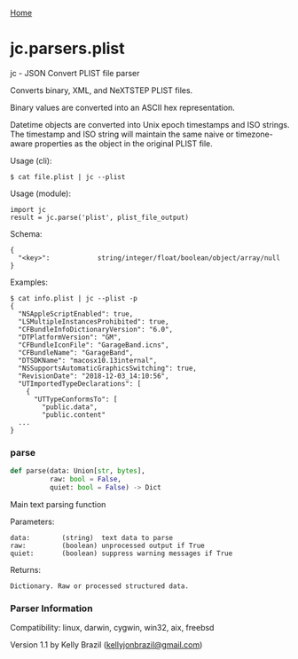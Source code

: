 [Home](https://kellyjonbrazil.github.io/jc/)
<a id="jc.parsers.plist"></a>

# jc.parsers.plist

jc - JSON Convert PLIST file parser

Converts binary, XML, and NeXTSTEP PLIST files.

Binary values are converted into an ASCII hex representation.

Datetime objects are converted into Unix epoch timestamps and ISO strings.
The timestamp and ISO string will maintain the same naive or timezone-aware
properties as the object in the original PLIST file.

Usage (cli):

    $ cat file.plist | jc --plist

Usage (module):

    import jc
    result = jc.parse('plist', plist_file_output)

Schema:

    {
      "<key>":            string/integer/float/boolean/object/array/null
    }

Examples:

    $ cat info.plist | jc --plist -p
    {
      "NSAppleScriptEnabled": true,
      "LSMultipleInstancesProhibited": true,
      "CFBundleInfoDictionaryVersion": "6.0",
      "DTPlatformVersion": "GM",
      "CFBundleIconFile": "GarageBand.icns",
      "CFBundleName": "GarageBand",
      "DTSDKName": "macosx10.13internal",
      "NSSupportsAutomaticGraphicsSwitching": true,
      "RevisionDate": "2018-12-03_14:10:56",
      "UTImportedTypeDeclarations": [
        {
          "UTTypeConformsTo": [
            "public.data",
            "public.content"
      ...
    }

<a id="jc.parsers.plist.parse"></a>

### parse

```python
def parse(data: Union[str, bytes],
          raw: bool = False,
          quiet: bool = False) -> Dict
```

Main text parsing function

Parameters:

    data:        (string)  text data to parse
    raw:         (boolean) unprocessed output if True
    quiet:       (boolean) suppress warning messages if True

Returns:

    Dictionary. Raw or processed structured data.

### Parser Information
Compatibility:  linux, darwin, cygwin, win32, aix, freebsd

Version 1.1 by Kelly Brazil (kellyjonbrazil@gmail.com)
